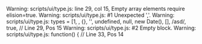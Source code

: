 Warning: scripts/ui/type.js: line 29, col 15, Empty array elements require elision=true.
Warning: scripts/ui/type.js:  #1 Unexpected ','.
Warning: scripts/ui/type.js:     types = [1, , {}, '', undefined, null, new Date(), [], /asd/, true, // Line 29, Pos 15
Warning: scripts/ui/type.js:  #2 Empty block.
Warning: scripts/ui/type.js:     function() { // Line 33, Pos 14
